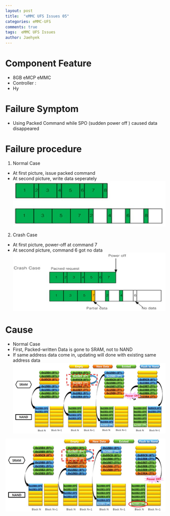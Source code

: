 ```yaml
---
layout: post
title:  "eMMC UFS Issues 05"
categories: eMMC-UFS
comments: true
tags:  eMMC UFS Issues
author: Jaehyek
---
```


# Component Feature
- 8GB eMCP eMMC
- Controller : 
- Hy

# Failure Symptom
- Using Packed Command while SPO (sudden power off ) caused data disappeared 

# Failure procedure
1. Normal Case
 - At first picture, issue packed command
 - At second picture, write data seperately
![001](/img/2016-12-22-eMMC-UFS-Issues-05/001.JPG)
2. Crash Case
 - At first picture, power-off at command 7
 - At second picture, command 6 got no data 
![002](/img/2016-12-22-eMMC-UFS-Issues-05/002.JPG)

# Cause
- Normal Case 
 - First, Packed-written Data is gone to SRAM, not to NAND 
 - If same address data come in, updating will done with existing same address data
![003](/img/2016-12-22-eMMC-UFS-Issues-05/003.JPG)

![004](/img/2016-12-22-eMMC-UFS-Issues-05/004.JPG)

